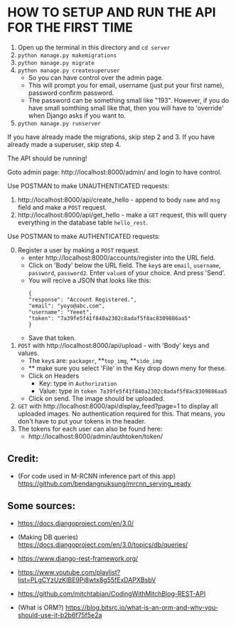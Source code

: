 # HOW TO SETUP AND RUN THE API FOR THE FIRST TIME


1. Open up the terminal in this directory and `cd server`
2. `python manage.py makemigrations`
3. `python manage.py migrate`
4. `python manage.py createsuperuser`
    - So you can have control over the admin page.
    - This will prompt you for email, username (just put your first name), password confirm password.
    - The password can be something small like "193". However, if you do have small somthing small like that, then you will have to 'override' when Django asks if you want to.
5. `python manage.py runserver`

If you have already made the migrations, skip step 2 and 3.
If you have already made a superuser, skip step 4.

The API should be running!

Goto admin page: http://localhost:8000/admin/ and login to have control.

Use POSTMAN to make UNAUTHENTICATED requests:

1. http://localhost:8000/api/create_hello - append to body `name` and `msg` field and make a `POST` request.
2. http://localhost:8000/api/get_hello - make a `GET` request, this will query everything in the database table `hello_rest`.

Use POSTMAN to make AUTHENTICATED requests:

0. Register a user by making a `POST` request. 
    - enter http://localhost:8000/accounts/register into the URL field. 
    - Click on 'Body' below the URL field. The `key`s are `email`, `username`, `password`, `password2`. Enter `value`s of your choice. And press 'Send'.
    - You will recive a JSON that looks like this:
        ```
        {
        "response": "Account Registered.",
        "email": "yoyo@abc.com",
        "username": "Yeeet",
        "token": "7a39fe5f41f840a2302c8adaf5f8ac8309886aa5"
        }
        ```
    - Save that token.
1. `POST` with http://localhost:8000/api/upload - with 'Body' keys and values.
    - The `key`s are: `packager`, **`top_img`, **`side_img`
    - ** make sure you select 'File' in the Key drop down meny for these.
    - Click on Headers
        - Key: type in `Authorization`
        - Value: type in `token 7a39fe5f41f840a2302c8adaf5f8ac8309886aa5`
    - Click on send. The image should be uploaded.
2. `GET` with http://localhost:8000/api/display_feed?page=1 to display all uploaded images. No authentication required for this. That means, you don't have to put your tokens in the header.
3. The tokens for each user can also be found here:
    - http://localhost:8000/admin/authtoken/token/

## Credit:
- (For code used in M-RCNN inference part of this app) https://github.com/bendangnuksung/mrcnn_serving_ready

## Some sources:
- https://docs.djangoproject.com/en/3.0/
- (Making DB queries) https://docs.djangoproject.com/en/3.0/topics/db/queries/
- https://www.django-rest-framework.org/

- https://www.youtube.com/playlist?list=PLgCYzUzKIBE9Pi8wtx8g55fExDAPXBsbV
- https://github.com/mitchtabian/CodingWithMitchBlog-REST-API

- (What is ORM?) https://blog.bitsrc.io/what-is-an-orm-and-why-you-should-use-it-b2b6f75f5e2a